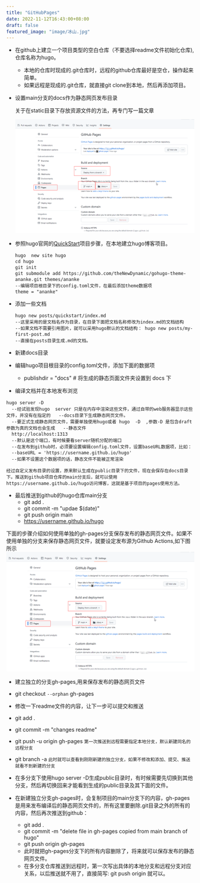 ```yaml
---
title: "GitHubPages"
date: 2022-11-12T16:43:00+08:00
draft: false
featured_image: "image/冰山.jpg"
---
```


* 在github上建立一个项目类型的空白仓库（不要选择readme文件初始化仓库),仓库名称为hugo。

  * 本地的仓库时现成的.git仓库时，远程的github仓库最好是空仓，操作起来简单。
  * 如果远程是现成的.git仓库，就直接git clone到本地，然后再添加项目。
  
* 设置main分支的docs作为静态网页发布目录

  关于在static目录下存放资源文件的方法，再专门写一篇文章

  ![](image/github-pages-docs.png)

* 参照hugo官网的[QuickStart](https://gohugo.io/getting-started/quick-start/)项目步骤，在本地建立hugo博客项目。

  <!--more-->

  ~~~
  hugo  new site hugo
  cd hugo
  git init 
  git submodule add https://github.com/theNewDynamic/gohugo-theme-ananke.git themes/ananke
  --编辑项目根目录下的config.toml文件，在最后添加theme数据项
  theme = "ananke"
  ~~~

* 添加一些文档

  ~~~
  hugo new posts/quickstart/index.md 
  --这里采用的是文档名作为目录，在目录下面把文档名称修改为index.md的文档结构
  --如果文档不需要引用图片，就可以采用hugo默认的文档结构： hugo new posts/my-first-post.md
  --直接在posts目录生成.md的文档。
  ~~~
  
* 新建docs目录  

* 编辑hugo项目根目录的config.toml文件，添加下面的数据项

  * publishdir = "docs"  # 将生成的静态页面文件夹设置到 docs 下

*  编译文档并在本地发布浏览
  ~~~
  hugo server -D  
    --经试验发现hugo  server 只是在内存中渲染这些文件，通过自带的web服务器显示这些文件，并没有在指定的   --docs目录下生成静态网页文件。
    --要正式生成静态网页文件，需要单独使用hugo或者 hugo  -D  ,参数-D 是包含draft参数为真的文档也会生成   --静态文件
    http://localhost:1313 
    --默认是这个端口，有时候要看server随机分配的端口
    --在发布到github时，必须要设置编辑config.toml文件，设置baseURL数据项，比如：
    --baseURL = 'https://username.github.io/hugo'  
    --如果不设置这个数据项的话，静态文件不能被正常渲染
  ~~~
~~~
经过自定义发布目录的设置，原来默认生成在public目录下的文件，现在会保存在docs目录下。推送到github项目仓库的main分支后，就可以使用https://username.github.io/hugo访问博客，这就是基于项目的pages使用方法。
~~~
* 最后推送到github的hugo仓库main分支
  * git  add .
  * git commit -m "updae $(date)"
  * git push origin main 
  * https://username.github.io/hugo

下面的步骤介绍如何使用单独的gh-pages分支保存发布的静态网页文件。如果不使用单独的分支来保存静态网页文件，就要设定发布源为Github Actions,如下图所示
![](image/github-pages-docs.png)

*    建立独立的分支gh-pages,用来保存发布的静态网页文件

  * git checkout  `--orphan` gh-pages

  * 修改一下readme文件的内容，让下一步可以提交和推送

  * git add .

  * git commit -m "changes readme"

  * git push -u origin gh-pages   `第一次推送到远程需要指定本地分支，默认新建同名的远程分支`

  * git branch -a      `此时就可以查看到刚刚新建的独立分支，如果不修改和添加、提交、推送就看不到新建的分支`

* 在多分支下使用hugo server -D生成public目录时，有时候需要先切换到其他分支，然后再切换回来才能看到生成的public目录及其下面的文件。

* 在新建独立分支gh-pages时，会复制项目的main分支下的内容，gh-pages是用来发布编译后的静态网页文件的，所有这里要删除.git目录之外的所有的内容，然后再次推送到github：
  * git add .
  * git commit -m "delete file in gh-pages copied from main branch of hugo"
  * git push origin gh-pages
  * 此时就把gh-pages分支下的所有内容删除了，将来就可以保存发布的静态网页文件。
  * 在多分支仓库推送到远程时，第一次写出具体的本地分支和远程分支对应关系，以后推送就不用了，直接简写: git push origin 就可以。
